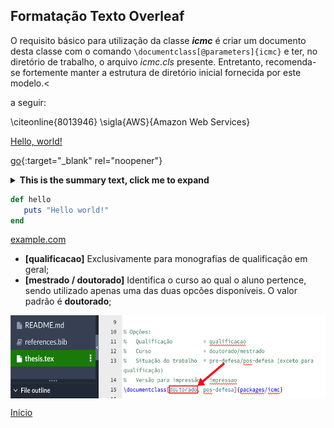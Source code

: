 ## Formatação Texto Overleaf
O requisito básico para utilização da classe **_icmc_** é criar um documento desta classe com o comando
`\documentclass[@parameters]{icmc}` e ter, no diretório de trabalho, o arquivo *icmc.cls* presente. Entretanto, recomenda-se fortemente manter a estrutura de diretório inicial fornecida por este modelo.<


a seguir: 

\citeonline{8013946}
\sigla{AWS}{Amazon Web Services}

<a href="http://example.com/" target="_blank">Hello, world!</a>

[go](http://stackoverflow.com){:target="_blank" rel="noopener"}

<details>
  <summary markdown="span"><b>This is the summary text, click me to expand</b></summary>

  This is the detailed text.

  We can still use markdown, but we need to take the additional step of using the `parse_block_html` option as described in the [Mix HTML + Markdown Markup section](#mix-html--markdown-markup).

  You can learn more about expected usage of this approach in the [GitLab UI docs](https://gitlab-org.gitlab.io/gitlab-ui/?path=/story/base-collapse--default) though the solution we use above is specific to usage in markdown.
  
  
Fim do colapso  
</details>

```ruby
def hello
   puts "Hello world!"
end
```






<a href="http://example.com" target="_blank" rel="noopener noreferrer" title="Por favor, clique com o botão direito do mouse para abrir em uma nova guia">example.com</a>

- **[qualificacao]** Exclusivamente para monografias de qualificação em geral;
- **[mestrado / doutorado]** Identifica o curso ao qual o aluno pertence, sendo utilizado apenas uma das duas opcões disponíveis. O valor padrão é **doutorado**;


<p align="center"><img src="images/curso.png"  width="600" height="133" align="middle"/></p>

[Início](/README.md)